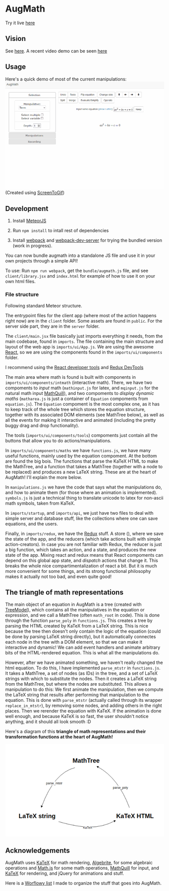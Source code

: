 # AugMath

<!-- [![Join the chat at https://gitter.im/guillefix/augmath](https://badges.gitter.im/guillefix/augmath.svg)](https://gitter.im/guillefix/augmath?utm_source=badge&utm_medium=badge&utm_campaign=pr-badge&utm_content=badge) -->

Try it live [here](http://augmath.net)

## Vision

See [here](http://guillefix.me/augmath.html).
A recent video demo can be seen [here](https://www.youtube.com/watch?v=9fwOiLsuXSI&feature=youtu.be)

## Usage
Here's a quick demo of most of the current manipulations:
</br>
<img src="others/quadratic.gif" width="700" alt="Proof of Quadratic Formula">
</br>(Created using [ScreenToGif](https://screentogif.codeplex.com/))

## Development

1. Install [MeteorJS](https://www.meteor.com/)

2. Run `npm install` to intall rest of dependencies

3. Install [webpack](https://webpack.js.org/) and [webpack-dev-server](https://github.com/webpack/webpack-dev-server) for trying the bundled version (work in progress).

You can now bundle augmath into a standalone JS file and use it in your own projects through a simple API!

To use: Run `npm run webpack`, get the `bundle/augmath.js` file, and see `client/library.jsx` and `index.html` for example of how to use it on your own html files.


### File structure

Following standard Meteor structure.

The entrypoint files for the client app (where most of the action happens right now) are in the `client` folder. Some assets are found in `public`. For the server side part, they are in the `server` folder.

The `client/main.jsx` file basically just imports everything it needs, from the main codebase, found in `imports`. The file containing the main structure and layout of the web app is `imports/ui/App.js`. We are using the awesome [React](https://reactjs.org/), so we are using the components found in the `imports/ui/components` folder.

I recommend using the [React developer tools](https://chrome.google.com/webstore/detail/react-developer-tools/fmkadmapgofadopljbjfkapdkoienihi?hl=en) and [Redux DevTools](https://chrome.google.com/webstore/detail/redux-devtools/lmhkpmbekcpmknklioeibfkpmmfibljd?hl=en)

The main area where math is found is built with components in `imports/ui/components/intmath` (interactive math). There, we have two compoments to *input* math (`mathinput.js` for latex, and `mqinput.js` for the natural math input [MathQuill](http://mathquill.com/)), and two compoments to *display dynamic maths* (`matharea.js` is just a container of `Equation` compoments from `equation.js`). The `Equation` compoment is the most complex one, as it has to keep track of the whole tree which stores the equation structure, together with its associated DOM elements (see MathTree below), as well as all the events for making it interactive and animated (including the pretty buggy drag and drop functionality).

The tools (`imports/ui/components/tools`) compoments just contain all the buttons that allow you to do actions/manipulations.

In `imports/ui/components/maths` we have `functions.js`, we have many useful functions, mainly used by the equation compoment. At the bottom are found the big bois. The functions that parse the KaTeX HTML to make the MathTree, and a function that takes a MathTree (together with a node to be replaced) and produces a new LaTeX string. These are at the heart of AugMath! I'll explain the more below.

In `manipulations.js` we have the code that says what the manipulations do, and how to animate them (for those where an animation is implemented). `symbols.js` is just a technical thing to translate unicode to latex for non-ascii math symbols, taken from KaTeX.

In `imports/startup`, and `imports/api`, we just have two files to deal with simple server and database stuff, like the collections where one can save equations, and the users.

Finally, in `imports/redux`, we have the [Redux](https://redux.js.org/docs/introduction/) stuff. A store (), where we save the state of the app, and the reducers (which take actions built with simple action-creators). In case you are not familiar with Redux, the reducer is just a big function, which takes an action, and a state, and produces the new state of the app. Mixing react and redux means that React compoments can depend on this global app state, and *dispatch* actions that change it. This breaks the whole nice compartimentalization of react a bit. But it is much more convenient for some things, and its strong functional philosophy makes it actually not too bad, and even quite good!

## The triangle of math representations

The main object of an equation in AugMath is a tree (created with [TreeModel](http://jnuno.com/tree-model-js/)), which contains all the manipulatives in the equation or expression, and we call a MathTree (often `math_root` in code). This is done through the function `parse_poly` in `functions.js`. This creates a tree by parsing the HTML created by KaTeX from a LaTeX string. This is nice because the tree then doesn't only contain the logic of the equation (could be done by parsing LaTeX string directly), but it automatically connectes each node in the tree with a DOM element, so that we can make it interactive and dynamic! We can add event handlers and animate arbitrary bits of the HTML-rendered equation. This is what all the manipulations do.

However, after we have animated something, we haven't really changed the html equation. To do this, I have implemented `parse_mtstr` in `functions.js`. It takes a MathTree, a set of nodes (as IDs) in the tree, and a set of LaTeX strings with which to substitute the nodes. Then it creates a LaTeX string from the MathTree, but where the nodes are substituted. This allows a manipulation to do this: We first animate the manipulation, then we compute the LaTeX string that results after performing that manipulation to the equation. This is done with `parse_mtstr` (actually called through its wrapper `replace_in_mtstr`), by removing some nodes, and adding others in the right places. Then we rerender the equation with KaTeX. If the animation is done well enough, and because KaTeX is so fast, the user shouldn't notice anything, and it should all look smooth :D

Here's a diagram of this **triangle of math representations and their transformation functions at the heart of AugMath!**

<img src="others/augmath_loop.png" width="700" alt="AugMath_loop">

## Acknowledgements

AugMath uses [KaTeX](https://khan.github.io/KaTeX/) for math rendering, [Algebrite](http://algebrite.org/), for some algebraic operations and [Math.js](http://mathjs.org/) for some math operations, [MathQuill](http://mathquill.com/) for input, and [KaTeX](https://khan.github.io/KaTeX/) for rendering, and jQuery for animations and stuff.

Here is a [Worflowy list](https://workflowy.com/s/BlNaX36nRR) I made to organize the stuff that goes into AugMath.

<!-- Here is a [Codepen](http://codepen.io/guillefix/full/xGWQPJ/) to test it live. -->

<!-- Some discussion in this [Forum](http://forum.fractalfuture.net/t/augmented-math-and-education/265) -->
